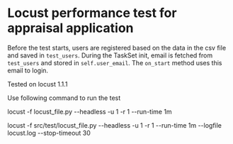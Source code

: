 # Locust performance test for appraisal application
Before the test starts, users are registered based on the data in the csv file and saved in `test_users`. 
During the TaskSet init, email is fetched from `test_users` and stored in `self.user_email`. 
The `on_start` method uses this email to login.
 
Tested on locust 1.1.1

Use following command to run the test

locust -f locust_file.py --headless -u 1 -r 1 --run-time 1m

locust -f src/test/locust_file.py --headless -u 1 -r 1 --run-time 1m --logfile locust.log --stop-timeout 30